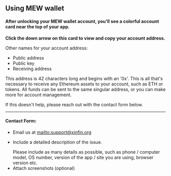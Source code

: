 ## Using MEW wallet

#### After unlocking your MEW wallet account, you'll see a colorful account card near the top of your app.

**Click the down arrow on this card to view and copy your account address.**

Other names for your account address:

* Public address
* Public key
* Receiving address

This address is 42 characters long and begins with an '0x'. This is all that's necessary to receive any Ethereum assets to your account, such as ETH or tokens. All funds can be sent to the same singular address, or you can make more for account management.

If this doesn't help, please reach out with the contact form below.

***

#### Contact Form:

* Email us at <mailto:support@xinfin.org>
* <p>Include a detailed description of the issue.</p>
  <note>Please include as many details as possible, such as phone / computer model, OS number, version of the app / site you are using, browser version etc.</note>
* Attach screenshots (optional)
